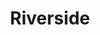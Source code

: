 ---
title: "Riverside"
summary: "Riverside are a Polish progressive rock band from Warsaw. They were founded in 2001 by friends Mariusz Duda, Piotr Grudziński, Piotr Kozieradzki and Jacek Melnicki, who shared a love for progressive rock and heavy metal, although Duda, the main lyricist and composer of the band, was originally a fan of electronic, ambient, experimental music, like Radiohead, Massive Attack, Dead Can Dance, Tangerine Dream, Peter Gabriel, and later on, prog rock like Pink Floyd, Rush, Marillion, as well as thrash metal. Riverside can be described as a blend of atmospheric rock and metal elements, resulting in a sound similar to that of Porcupine Tree, Pain of Salvation, and Dream Theater."
image: "riverside.jpg"
apple_music_artist_url: "https://music.apple.com/gb/artist/riverside/60726978"
wikipedia_url: "https://en.wikipedia.org/wiki/Riverside_(band)"
---